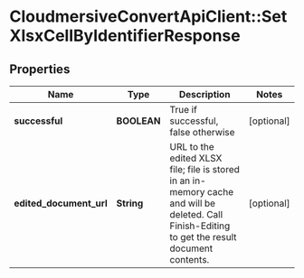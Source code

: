 # CloudmersiveConvertApiClient::SetXlsxCellByIdentifierResponse

## Properties
Name | Type | Description | Notes
------------ | ------------- | ------------- | -------------
**successful** | **BOOLEAN** | True if successful, false otherwise | [optional] 
**edited_document_url** | **String** | URL to the edited XLSX file; file is stored in an in-memory cache and will be deleted.  Call Finish-Editing to get the result document contents. | [optional] 


